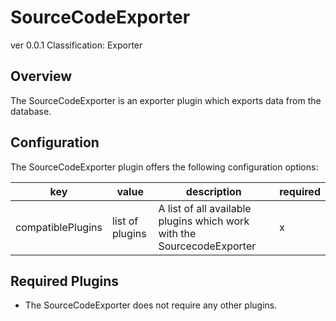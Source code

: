 # SourceCodeExporter
ver 0.0.1
Classification: Exporter

Overview
-----
The SourceCodeExporter is an exporter plugin which exports data from the database.

Configuration
-----
The SourceCodeExporter plugin offers the following configuration options:

| key  | value | description | required |
| ------------- | ------------- |  ------------- | ------------- |
| compatiblePlugins | list of plugins | A list of all available plugins which work with the SourcecodeExporter | x |

Required Plugins
-----
 - The SourceCodeExporter does not require any other plugins.


